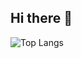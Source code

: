 ## Hi there 👋

![Top Langs](https://github-readme-stats.vercel.app/api/top-langs/?username=Francois-T9&hide_progress=true)
